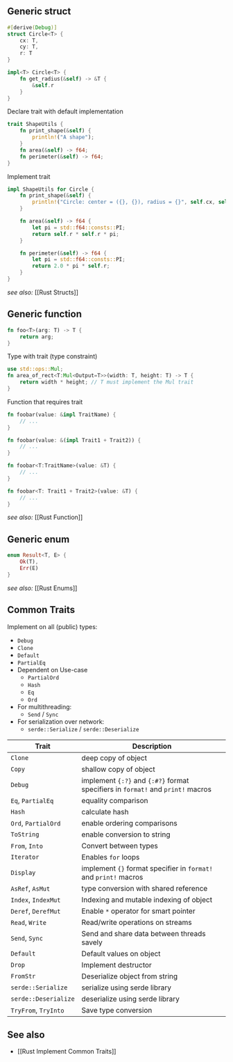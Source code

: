 
## Generic struct
```rust
#[derive(Debug)]
struct Circle<T> {
    cx: T,
    cy: T,
    r: T
}
```

```rust
impl<T> Circle<T> {
    fn get_radius(&self) -> &T {
        &self.r
    }
}
```

Declare trait with default implementation
```rust
trait ShapeUtils {
    fn print_shape(&self) {
        println!("A shape");
    }
    fn area(&self) -> f64;
    fn perimeter(&self) -> f64;
}
```

Implement trait
```rust
impl ShapeUtils for Circle {
    fn print_shape(&self) {
        println!("Circle: center = ({}, {}), radius = {}", self.cx, self.cy, self.r);
    }

    fn area(&self) -> f64 {
        let pi = std::f64::consts::PI;
        return self.r * self.r * pi;
    }

    fn perimeter(&self) -> f64 {
        let pi = std::f64::consts::PI;
        return 2.0 * pi * self.r;
    }
}
```

*see also:* [[Rust Structs]]

## Generic function
```rust
fn foo<T>(arg: T) -> T {
    return arg;
}
```

Type with trait (type constraint)
```rust
use std::ops::Mul;
fn area_of_rect<T:Mul<Output=T>>(width: T, height: T) -> T {
    return width * height; // T must implement the Mul trait
}
```

Function that requires trait
```rust
fn foobar(value: &impl TraitName) {
    // ...
}

fn foobar(value: &(impl Trait1 + Trait2)) {
    // ...
}

fn foobar<T:TraitName>(value: &T) {
    // ...
}

fn foobar<T: Trait1 + Trait2>(value: &T) {
    // ...
}
```

*see also:* [[Rust Function]]

## Generic enum
```rust
enum Result<T, E> {
    Ok(T),
    Err(E)
}
```

*see also:* [[Rust Enums]]

## Common Traits

Implement on all (public) types:
- `Debug`
- `Clone`
- `Default`
- `PartialEq`
- Dependent on Use-case
	- `PartialOrd`
	- `Hash`
	- `Eq`
	- `Ord`
- For multithreading: 
	- `Send` / `Sync`
- For serialization over network:
	- `serde::Serialize` / `serde::Deserialize`

| Trait                | Description                                                                     |
| -------------------- | ------------------------------------------------------------------------------- |
| `Clone`              | deep copy of object                                                             |
| `Copy`               | shallow copy of object                                                          |
| `Debug`              | implement `{:?}` and `{:#?}` format specifiers in `format!` and `print!` macros |
| `Eq`, `PartialEq`    | equality comparison                                                             |
| `Hash`               | calculate hash                                                                  |
| `Ord`, `PartialOrd`  | enable ordering comparisons                                                     |
| `ToString`           | enable conversion to string                                                     |
| `From`, `Into`       | Convert between types                                                           |
| `Iterator`           | Enables `for` loops                                                             |
| `Display`            | implement `{}` format specifier in `format!` and `print!` macros                |
| `AsRef`, `AsMut`     | type conversion with shared reference                                           |
| `Index`, `IndexMut`  | Indexing and mutable indexing of object                                         |
| `Deref`, `DerefMut`  | Enable `*` operator for smart pointer                                           |
| `Read`, `Write`      | Read/write operations on streams                                                |
| `Send`, `Sync`       | Send and share data between threads savely                                      |
| `Default`            | Default values on object                                                        |
| `Drop`               | Implement destructor                                                            |
| `FromStr`            | Deserialize object from string                                                  |
| `serde::Serialize`   | serialize using serde library                                                   |
| `serde::Deserialize` | deserialize using serde library                                                 |
| `TryFrom`, `TryInto` | Save type conversion                                                            |

## See also

- [[Rust Implement Common Traits]]